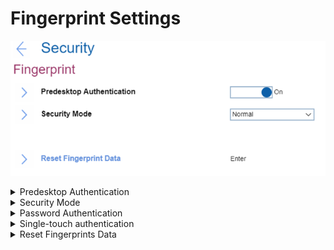 # Fingerprint Settings #

![](./img/fingerprint.png)

<details><summary>Predesktop Authentication</summary>

Whether to enable authentication by a fingerprint at predesktop. 

Possible options:

1.	**On** - Default.
2.	Off

| WMI Setting name | Values | Locked by SVP | AMD/Intel |
|:---|:---|:---|:---|
| FingerprintPredesktopAuthentication | Disable, Enable | Yes | Both |

</details>

<details><summary>Security Mode</summary>

Whether to require authentication by Power-On Password or Supervisor Password, or only by Supervisor Password, when no fingerprint is authenticated, to boot.

One of 2 possible options:

1.	**Normal** - Default.
2.	High

!> When `High` security mode is enabled, **only** the Supervisor Password will allow boot.

| WMI Setting name | Values | Locked by SVP | AMD/Intel |
|:---|:---|:---|:---|
| FingerprintSecurityMode | Normal, High | Yes | Both |

</details>

<details><summary>Password Authentication</summary>

Whether to enable authentication by password when fingerprint is not available. 

!> Visible and active only if ‘Security Mode’ has value ‘High’.

Possible options:

1.	**On** - Default.
2.	Off

!>  Administrators are authenticated by a Supervisor Password.

| WMI Setting name | Values | Locked by SVP | AMD/Intel |
|:---|:---|:---|:---|
| FingerprintPasswordAuthentication | Disable, Enable | Yes | Both |

</details>

<details><summary>Single-touch authentication</summary>

Whether to allow a single touch fingerprint authentication to work through all security levels.

!> Switching off means requiring individual fingerprint authentication for each security level.

Options:

1. **On** - Default.
2. Off.

| WMI Setting name | Values | SVP or SMP Req'd | AMD/Intel |
|:---|:---|:---|:---|
| FingerprintSingleTouchAuthentication |  | yes | both |


</details>

<details><summary>Reset Fingerprints Data</summary>

!> Erase all fingerprint data stored in the fingerprint reader and reset settings to the factory state (ex. Power-on security, LEDs, etc.).

!> Any power-on security features previously enabled will not be able to work until they are re-enabled in fingerprint software.

?> Option requires additional confirmation.


</details>
